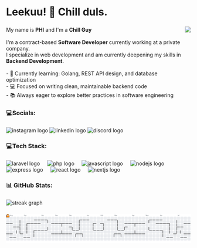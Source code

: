 <h1 align="left">Leekuu! 👋 Chill duls.</h1>

###

<img align="right" height="200" src="https://media0.giphy.com/media/v1.Y2lkPTc5MGI3NjExcXYxcnAzMno5ODZqcXN6MXFjdjIwczEzMDMxMWJzemk5MHpuaDBkbSZlcD12MV9pbnRlcm5hbF9naWZfYnlfaWQmY3Q9Zw/qJzZ4APiDZQuJDY7vh/giphy.gif"  />

###

<p align="left">
  My name is <strong>PHI</strong> and I'm a <strong>Chill Guy</strong><br><br>
  I'm a contract-based <strong>Software Developer</strong> currently working at a private company.<br>
  I specialize in web development and am currently deepening my skills in <strong>Backend Development</strong>.<br><br>
  - 🌱 Currently learning: Golang, REST API design, and database optimization<br>
  - 💻 Focused on writing clean, maintainable backend code<br>
  - 📚 Always eager to explore better practices in software engineering
</p>

###

<span clear="both"></span>

<h3 align="left">💻Socials:</h3>

###

<span clear="both"></span>

<div align="left">
  <a href="https://www.instagram.com/strio.ap/" target="_blank" style="text-decoration: none;">
    <img src="https://raw.githubusercontent.com/maurodesouza/profile-readme-generator/master/src/assets/icons/social/instagram/default.svg" width="52" height="40" alt="instagram logo"  />
  </a>
  <a href="linkedin.com/in/satrio-adi-prakoso-phi" target="_blank" style="text-decoration: none;">
    <img src="https://raw.githubusercontent.com/maurodesouza/profile-readme-generator/master/src/assets/icons/social/linkedin/default.svg" width="52" height="40" alt="linkedin logo"  />
  </a>
  <a href="https://discordapp.com/users/phizura" target="_blank" style="text-decoration: none;">
    <img src="https://raw.githubusercontent.com/maurodesouza/profile-readme-generator/master/src/assets/icons/social/discord/default.svg" width="52" height="40" alt="discord logo"  />
  </a>
</div>

###

<span clear="both"></span>

<h3 align="left">💻Tech Stack:</h3>

###

<span clear="both"></span>

<div align="left">
  <a href="https://laravel.com/" target="_blank" style="text-decoration: none;">
    <img src="https://cdn.jsdelivr.net/gh/devicons/devicon/icons/laravel/laravel-original.svg" height="36" alt="laravel logo"  />
  </a>
  <img width="12" />
  <a href="https://www.php.net/" target="_blank" style="text-decoration: none;">
    <img src="https://cdn.jsdelivr.net/gh/devicons/devicon/icons/php/php-original.svg" height="36" alt="php logo"  />
  </a>
  <img width="12" />
  <a href="https://www.javascript.com/" target="_blank" style="text-decoration: none;">
    <img src="https://cdn.jsdelivr.net/gh/devicons/devicon/icons/javascript/javascript-original.svg" height="36" alt="javascript logo"  />
  </a>
  <img width="12" />
  <a href="https://nodejs.org" target="_blank" style="text-decoration: none;">
    <img src="https://cdn.jsdelivr.net/gh/devicons/devicon/icons/nodejs/nodejs-original.svg" height="36" alt="nodejs logo"  />
  </a>
  <img width="12" />
  <a href="https://expressjs.com/" target="_blank" style="text-decoration: none;">
    <img src="https://skillicons.dev/icons?i=express" height="36" alt="express logo"  />
  </a>
  <img width="12" />
  <a href="https://react.dev/" target="_blank" style="text-decoration: none;">
    <img src="https://cdn.jsdelivr.net/gh/devicons/devicon/icons/react/react-original.svg" height="36" alt="react logo"  />
  </a>
  <img width="12" />
  <a href="https://nextjs.org/" target="_blank" style="text-decoration: none;">
    <img src="https://cdn.jsdelivr.net/gh/devicons/devicon/icons/nextjs/nextjs-original.svg" height="36" alt="nextjs logo"  />
  </a>
</div>

###

<span clear="both"></span>

<h3 align="left">📊 GitHub Stats:</h3>

###

<span clear="both"></span>

<div align="left">
  <img src="https://streak-stats.demolab.com?user=phizura&locale=en&mode=daily&theme=dracula&hide_border=true&border_radius=5&order=3" height="150" alt="streak graph"  />
</div>

###

<span clear="both"></span>

<picture>
  <source media="(prefers-color-scheme: dark)" srcset="https://raw.githubusercontent.com/phizura/phizura/output/pacman-contribution-graph-dark.svg">
  <source media="(prefers-color-scheme: light)" srcset="https://raw.githubusercontent.com/phizura/phizura/output/pacman-contribution-graph.svg">
  <img alt="pacman contribution graph" src="https://raw.githubusercontent.com/phizura/phizura/output/pacman-contribution-graph.svg">
</picture>

###
